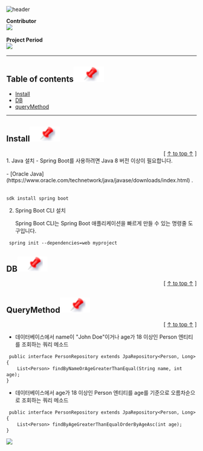 ![header](https://capsule-render.vercel.app/api?type=Waving&color=auto&height=300&section=header&text=repoName&fontSize=90)


**Contributor**<br />
<a href="https://github.com/userName/repositoryName/graphs/contributors"> <img src="https://contrib.rocks/image?repo=userName/repositoryName" /> </a>

**Project Period**<br />
<a href="https://github.com/userName/repositoryName/graphs/contributors"> <img src="https://contrib.rocks/image?repo=userName/repositoryName" /> </a>


---
## Table of contents[![](https://raw.githubusercontent.com/aregtech/areg-sdk/master/docs/img/pin.svg)](#table-of-contents)
- [Install](#install)
- [DB](#db)
- [queryMethod](#querymethod)
---

## Install[![](https://raw.githubusercontent.com/aregtech/areg-sdk/master/docs/img/pin.svg)](#install)
<div align="right">[ <a href="#table-of-contents">↑ to top ↑</a> ]</div>
1. Java 설치
   - Spring Boot를 사용하려면 Java 8 버전 이상이 필요합니다.<br><br />
   - [Oracle Java](https://www.oracle.com/technetwork/java/javase/downloads/index.html) .<br><br />


```
sdk install spring boot
```
2. Spring Boot CLI 설치

   Spring Boot CLI는 Spring Boot 애플리케이션을 빠르게 만들 수 있는 명령줄 도구입니다.
```
 spring init --dependencies=web myproject
```
## DB[![](https://raw.githubusercontent.com/aregtech/areg-sdk/master/docs/img/pin.svg)](#db)
<div align="right">[ <a href="#table-of-contents">↑ to top ↑</a> ]</div>


## QueryMethod[![](https://raw.githubusercontent.com/aregtech/areg-sdk/master/docs/img/pin.svg)](#querymethod)
<div align="right">[ <a href="#table-of-contents">↑ to top ↑</a> ]</div>

- 데이터베이스에서 name이 "John Doe"이거나 age가 18 이상인 Person 엔티티를 조회하는 쿼리 메소드
```
 public interface PersonRepository extends JpaRepository<Person, Long> {
    List<Person> findByNameOrAgeGreaterThanEqual(String name, int age);
}
```
- 데이터베이스에서 age가 18 이상인 Person 엔티티를 age를 기준으로 오름차순으로 조회하는 쿼리 메소드
```
 public interface PersonRepository extends JpaRepository<Person, Long> {
    List<Person> findByAgeGreaterThanEqualOrderByAgeAsc(int age);
}
```
<img src="https://img.shields.io/badge/Firebase-FFCA28?style=flat-square&logo=Instagram&logoColor=#E4405F"/>


